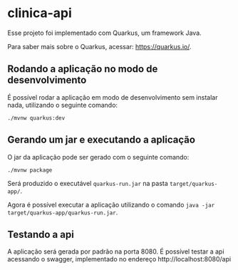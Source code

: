 # clinica-api

Esse projeto foi implementado com Quarkus, um framework Java.

Para saber mais sobre o Quarkus, acessar: <https://quarkus.io/>.

## Rodando a aplicação no modo de desenvolvimento

É possível rodar a aplicação em modo de desenvolvimento sem instalar nada, utilizando o seguinte comando:

```shell script
./mvnw quarkus:dev
```

## Gerando um jar e executando a aplicação

O jar da aplicação pode ser gerado com o seguinte comando:

```shell script
./mvnw package
```

Será produzido o executável `quarkus-run.jar` na pasta `target/quarkus-app/`.

Agora é possível executar a aplicação utilizando o comando `java -jar target/quarkus-app/quarkus-run.jar`.

## Testando a api
A aplicação será gerada por padrão na porta 8080.
É possível testar a api acessando o swagger, implementado no endereço http://localhost:8080/api
